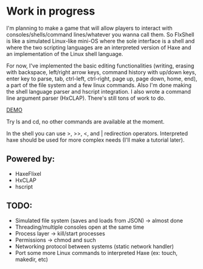 # Work in progress
I'm planning to make a game that will allow players to interact with consoles/shells/command lines/whatever you wanna call them.
So FlxShell is like a simulated Linux-like mini-OS where the sole interface is a shell and where the two scripting languages are an interpreted version of Haxe and an implementation of the Linux shell language.

For now, I've implemented the basic editing functionalities (writing, erasing with backspace, left/right arrow keys, command history with up/down keys, enter key to parse, tab, ctrl-left, ctrl-right, page up, page down, home, end), a part of the file system and a few linux commands. Also I'm done making the shell language parser and hscript integration.
I also wrote a command line argument parser (HxCLAP). There's still tons of work to do.

[DEMO](http://ohmnivore.elementfx.com/wp-content/uploads/2014/06/FlxShell2.swf)

Try ls and cd, no other commands are available at the moment.

In the shell you can use >, >>, <, and | redirection operators. Interpreted haxe should be used for more complex needs (I'll make a tutorial later).

## Powered by:
* HaxeFlixel
* HxCLAP
* hscript

## TODO:
* Simulated file system (saves and loads from JSON) -> almost done
* Threading/multiple consoles open at the same time
* Process layer -> kill/start processes
* Permissions -> chmod and such
* Networking protocol between systems (static network handler)
* Port some more Linux commands to interpreted Haxe (ex: touch, makedir, etc)
